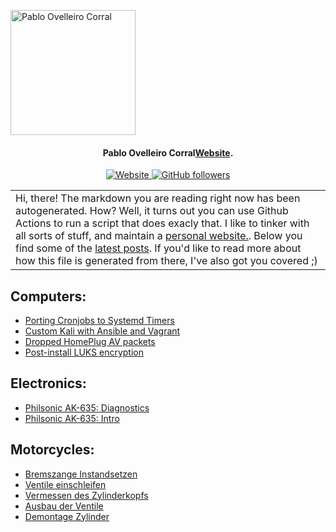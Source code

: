 <img src="https://pablo.tools/img/avatar.gif" align="center"
											  alt="Pablo Ovelleiro Corral" width="200" height="200">


<h4 align="center">Pablo Ovelleiro Corral<a href="https://pablo.tools" target="_blank">Website</a>.</h4>

<i class="fa fa-github" aria-hidden="true"></i>
<p align="center">

<a href="https://pablo.tools">
	<img src="https://img.shields.io/badge/web-https%3A%2F%2Fpablo.tools-blue" alt="Website">
</a>


<a href="https://github.com/pinpox">
	<img alt="GitHub followers" src="https://img.shields.io/github/followers/pinpox?label=Github">
</a>

</p>

<table>
	<tr>
		<td>
			Hi, there! The markdown you are reading right now has been
			autogenerated. How? Well, it turns out you can use Github Actions
			to run a script that does exacly that. I like to tinker with all
			sorts of stuff, and maintain a <a href="https://pablo.tools"
			target="_blank">personal website.</a>. Below you find some of the
		<a href="https://pablo.tools" target="_blank">latest posts</a>.  If
		you'd like to read more about how this file is generated from there,
		I've also got you covered ;)
		</td>
	</tr>
</table>


## Computers:
- [Porting Cronjobs to Systemd Timers](https://pablo.tools/posts/computers/cron-to-systemd/)
- [Custom Kali with Ansible and Vagrant](https://pablo.tools/posts/computers/custom-kali-box/)
- [Dropped HomePlug AV packets](https://pablo.tools/posts/computers/dropped-packets/)
- [Post-install LUKS encryption](https://pablo.tools/posts/computers/arch-to-luks/)


## Electronics:
- [Philsonic AK-635: Diagnostics](https://pablo.tools/posts/electronics/philsonic-ak-635-part-2/)
- [Philsonic AK-635: Intro](https://pablo.tools/posts/electronics/philsonic-ak-635-part-1/)


## Motorcycles:
- [Bremszange Instandsetzen](https://pablo.tools/posts/motorcycles/bremszange/)
- [Ventile einschleifen](https://pablo.tools/posts/motorcycles/r100gs-ventile-einschleifen/)
- [Vermessen des Zylinderkopfs](https://pablo.tools/posts/motorcycles/r100gs-zylinder-vermessen/)
- [Ausbau der Ventile](https://pablo.tools/posts/motorcycles/r100gs-ausbau-ventile/)
- [Demontage Zylinder](https://pablo.tools/posts/motorcycles/r100gs-zylinder-demontage/)
